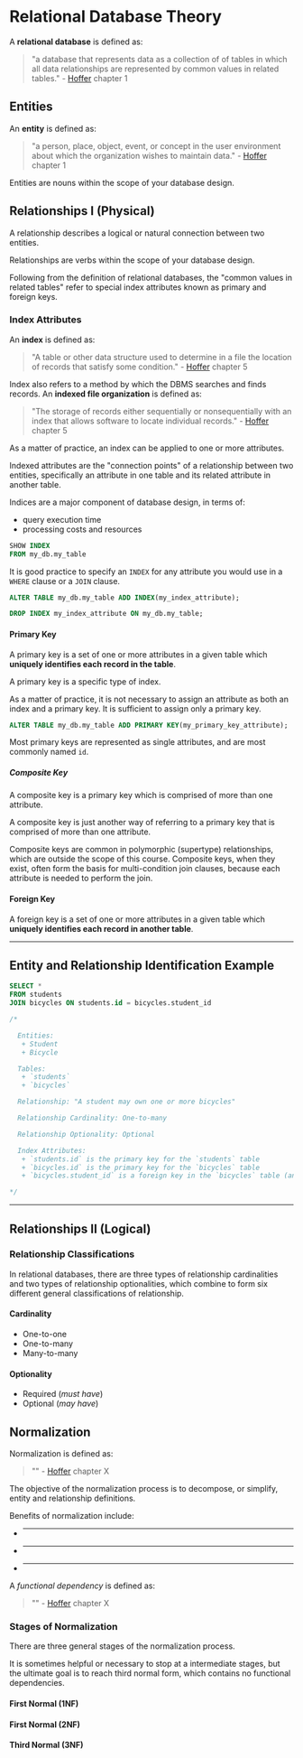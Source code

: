 # Relational Database Theory

A **relational database** is defined as:

> "a database that represents data as a collection of of tables in which all data relationships are represented by common values in related tables." - [Hoffer](/README/#accompanying-textbook) chapter 1

## Entities

An **entity** is defined as:

> "a person, place, object, event, or concept in the user environment about which the organization wishes to maintain data." - [Hoffer](/README/#accompanying-textbook) chapter 1

Entities are nouns within the scope of your database design.

## Relationships I (Physical)

A relationship describes a logical or natural connection between two entities.

Relationships are verbs within the scope of your database design.

Following from the definition of relational databases, the "common values in related tables" refer to special index attributes known as primary and foreign keys.

### Index Attributes

An **index** is defined as:

> "A table or other data structure used to determine in a file the location of records that satisfy some condition." - [Hoffer](/README/#accompanying-textbook) chapter 5

Index also refers to a method by which the DBMS searches and finds records.
  An **indexed file organization** is defined as:

> "The storage of records either sequentially or nonsequentially with an index that allows software to locate individual records." - [Hoffer](/README/#accompanying-textbook) chapter 5

As a matter of practice, an index can be applied to one or more attributes.

Indexed attributes are the "connection points" of a relationship between two entities,
 specifically an attribute in one table and its related attribute in another table.

Indices are a major component of database design, in terms of:

 + query execution time
 + processing costs and resources

```` sql
SHOW INDEX
FROM my_db.my_table
````

It is good practice to specify an `INDEX` for any attribute you would use in a `WHERE` clause or a `JOIN` clause.

```` sql
ALTER TABLE my_db.my_table ADD INDEX(my_index_attribute);
````

```` sql
DROP INDEX my_index_attribute ON my_db.my_table;
````

#### Primary Key

A primary key is a set of one or more attributes in a given table which **uniquely identifies each record in the table**.

A primary key is a specific type of index.

As a matter of practice, it is not necessary to assign an attribute as both an index and a primary key. It is sufficient to assign only a primary key.

```` sql
ALTER TABLE my_db.my_table ADD PRIMARY KEY(my_primary_key_attribute);
````

Most primary keys are represented as single attributes, and are most commonly named `id`.

##### Composite Key

A composite key is a primary key which is comprised of more than one attribute.

A composite key is just another way of referring to a primary key that is comprised of more than one attribute.

Composite keys are common in polymorphic (supertype) relationships, which are outside the scope of this course. Composite keys, when they exist, often form the basis for multi-condition join clauses, because each attribute is needed to perform the join.

#### Foreign Key

A foreign key is a set of one or more attributes in a given table which **uniquely identifies each record in another table**.



<hr>

## Entity and Relationship Identification Example

```` sql
SELECT *
FROM students
JOIN bicycles ON students.id = bicycles.student_id

/*

  Entities:
   + Student
   + Bicycle

  Tables:
   + `students`
   + `bicycles`

  Relationship: "A student may own one or more bicycles"

  Relationship Cardinality: One-to-many

  Relationship Optionality: Optional

  Index Attributes:
   + `students.id` is the primary key for the `students` table
   + `bicycles.id` is the primary key for the `bicycles` table
   + `bicycles.student_id` is a foreign key in the `bicycles` table (and is a regular index in that table)

*/
````

<hr>


























































## Relationships II (Logical)

### Relationship Classifications

In relational databases, there are three types of relationship cardinalities and two types of relationship optionalities, which combine to form six different general classifications of relationship.

#### Cardinality

 + One-to-one
 + One-to-many
 + Many-to-many

#### Optionality

 + Required (*must have*)
 + Optional (*may have*)

























## Normalization

Normalization is defined as:

> "" - [Hoffer](/README/#accompanying-textbook) chapter X

The objective of the normalization process is to decompose, or simplify, entity and relationship definitions.

Benefits of normalization include:

 + ____
 + _____
 + _____

A *functional dependency* is defined as:

> "" - [Hoffer](/README/#accompanying-textbook) chapter X

### Stages of Normalization

There are three general stages of the normalization process.

It is sometimes helpful or necessary to stop at a intermediate stages, but the ultimate  goal is to reach third normal form, which contains no functional dependencies.

#### First Normal (1NF)

#### First Normal (2NF)

#### Third Normal (3NF)
